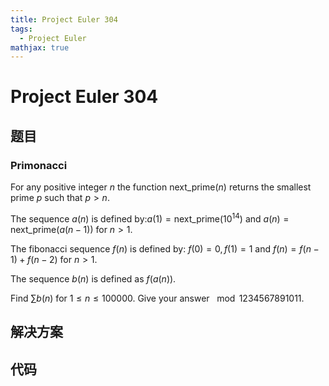 ```yaml
---
title: Project Euler 304
tags:
  - Project Euler
mathjax: true
---
```

<escape><!-- more --></escape>
    


# Project Euler 304
## 题目
### Primonacci

For any positive integer $n$ the function $\text{next\_prime}(n)$ returns the smallest prime $p$ such that $p>n$.

The sequence $a(n)$ is defined by:$a(1)=\text{next\_prime}(10^{14})$ and $a(n)=\text{next\_prime}(a(n-1))$ for $n>1$.

The fibonacci sequence $f(n)$ is defined by: $f(0)=0, f(1)=1$ and $f(n)=f(n-1)+f(n-2)$ for $n>1$.

The sequence $b(n)$ is defined as $f(a(n))$.

Find $\sum b(n)$ for $1\le n\le100 000$. Give your answer $\mod 1234567891011$. 


## 解决方案


## 代码



